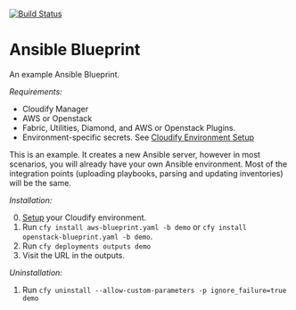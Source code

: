 [![Build Status](https://circleci.com/gh/cloudify-examples/ansible-blueprint.svg?style=shield&circle-token=:circle-token)](https://circleci.com/gh/cloudify-examples/ansible-blueprint)

# Ansible Blueprint
An example Ansible Blueprint.

*Requirements:*

- Cloudify Manager
- AWS or Openstack
- Fabric, Utilities, Diamond, and AWS or Openstack Plugins.
- Environment-specific secrets. See [Cloudify Environment Setup](https://github.com/cloudify-examples/cloudify-environment-setup)

This is an example. It creates a new Ansible server, however in most scenarios, you will already have your own Ansible environment. Most of the integration points (uploading playbooks, parsing and updating inventories) will be the same.


*Installation:*

0. [Setup](https://github.com/cloudify-examples/cloudify-environment-setup) your Cloudify environment.
1. Run `cfy install aws-blueprint.yaml -b demo` or `cfy install openstack-blueprint.yaml -b demo`.
2. Run `cfy deployments outputs demo`
3. Visit the URL in the outputs.

*Uninstallation:*

1. Run `cfy uninstall --allow-custom-parameters -p ignore_failure=true demo`

